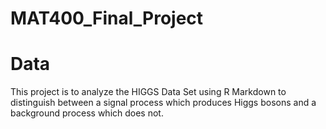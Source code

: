 # MAT400_Final_Project

# Data
  This project is to analyze the HIGGS Data Set using R Markdown to distinguish between a signal process which produces Higgs bosons and a background process which does not.
